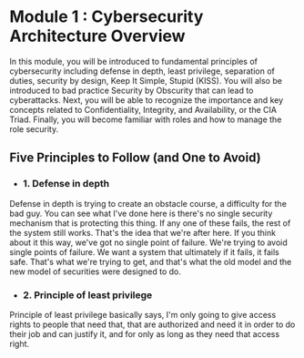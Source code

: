 # Module 1 : Cybersecurity Architecture Overview
In this module, you will be introduced to fundamental principles of cybersecurity including defense in depth, least privilege, separation of duties, security by design, Keep It Simple, Stupid (KISS). You will also be introduced to bad practice Security by Obscurity that can lead to cyberattacks. Next, you will be able to recognize the importance and key concepts related to Confidentiality, Integrity, and Availability, or the CIA Triad. Finally, you will become familiar with roles and how to manage the role security.

## Five Principles to Follow (and One to Avoid)

- ### 1. Defense in depth
Defense in depth is trying to create an obstacle course, a difficulty for the bad guy. You can see what I've done here is there's no single security mechanism that is protecting this thing. If any one of these fails, the rest of the system still works. That's the idea that we're after here. If you think about it this way, we've got no single point of failure. We're trying to avoid single points of failure. We want a system that ultimately if it fails, it fails safe. That's what we're trying to get, and that's what the old model and the new model of securities were designed to do. 

- ### 2. Principle of least privilege
Principle of least privilege basically says, I'm only going to give access rights to people that need that, that are authorized and need it in order to do their job and can justify it, and for only as long as they need that access right.
